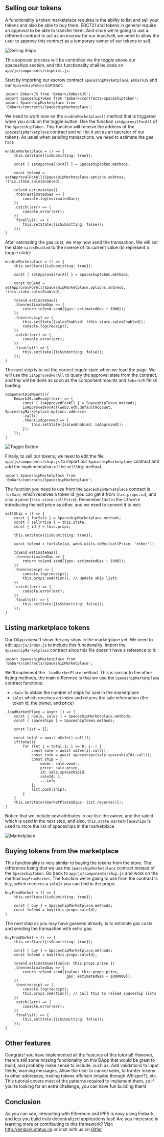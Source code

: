 ## Selling our tokens
A functionality a token marketplace requires is the ability to list and sell your tokens and also be able to buy them. ERC721 and tokens in general require an approval to be able to transfer them. And since we're going to use a different contract to act as an escrow for our buys/sell, we need to allow the user to approve this contract as a temporary owner of our tokens to sell.

![Selling Ships](https://raw.githubusercontent.com/status-im/status-dapp-workshop-mexico/tutorial-series/tutorial/images/sellingShip.png)


This approval process will be controlled via the toggle above our spaceships section, and this functionality shall be code on `app/js/components/shipList.js`.

Start by importing our escrow contract `SpaceshipMarketplace`, `EmbarkJS` and our `SpaceshipToken` contract:

```
import EmbarkJS from 'Embark/EmbarkJS';
import SpaceshipToken from 'Embark/contracts/SpaceshipToken';
import SpaceshipMarketplace from 'Embark/contracts/SpaceshipMarketplace';
```

We need to work now on the `enableMarketplace()` method that is triggered when you click on the toggle button. Use the function `setApprovalForAll` of the `SpaceshipToken`. This function will receive the address of the `SpaceshipMarketplace` contract and will let it act as an operator of our tokens. As usual when sending transactions, we need to estimate the gas first:

```
enableMarketplace = () => {
    this.setState({isSubmitting: true});

    const { setApprovalForAll } = SpaceshipToken.methods;

    const toSend = setApprovalForAll(SpaceshipMarketplace.options.address, !this.state.salesEnabled);

    toSend.estimateGas()
    .then(estimatedGas => {
        console.log(estimatedGas);
    })
    .catch((err) => {
        console.error(err);       
    })
    .finally(() => {
        this.setState({isSubmitting: false});
    });
}
```

After estimating the gas cost, we may now send the transaction. We will set the state `salesEnabled` to the inverse of its current value (to represent a toggle click):

```
enableMarketplace = () => {
    this.setState({isSubmitting: true});

    const { setApprovalForAll } = SpaceshipToken.methods;

    const toSend = setApprovalForAll(SpaceshipMarketplace.options.address, !this.state.salesEnabled);

    toSend.estimateGas()
    .then(estimatedGas => {
        return toSend.send({gas: estimatedGas + 1000});
    })
    .then(receipt => {
        this.setState({salesEnabled: !this.state.salesEnabled});
        console.log(receipt);
    })
    .catch((err) => {
        console.error(err);       
    })
    .finally(() => {
        this.setState({isSubmitting: false});
    });
}
```

The next step is to set the correct toggle state when we load the page. We will use the `isApprovedForAll` to query the approval state from the contract, and this will be done as soon as the component mounts and `EmbarkJS` finish loading:

```
componentDidMount(){
    EmbarkJS.onReady((err) => {
        const { isApprovedForAll } = SpaceshipToken.methods;
        isApprovedForAll(web3.eth.defaultAccount, SpaceshipMarketplace.options.address)
        .call()
        .then(isApproved => {
            this.setState({salesEnabled: isApproved});
        });
    });
}
```

![Toggle Button](https://raw.githubusercontent.com/status-im/status-dapp-workshop-mexico/tutorial-series/tutorial/images/toggle.png)


Finally, to sell our tokens, we need to edit the file `app/js/components/ship.js` to import our `SpaceshipMarketplace` contract and add the implementation of the `sellShip` method.

```
import SpaceshipMarketplace from 'Embark/contracts/SpaceshipMarketplace';
```

The function you need to use from the `SpaceshipMarketplace` contract is `forSale`, which receives a token id (you can get it from `this.props.id`), and also a price (`this.state.sellPrice`). Remember that in the UI we're introducing the sell price as ether, and we need to convert it to wei:

```
sellShip = () => {
    const { forSale } = SpaceshipMarketplace.methods;
    const { sellPrice } = this.state;
    const { id } = this.props;

    this.setState({isSubmitting: true});

    const toSend = forSale(id, web3.utils.toWei(sellPrice, 'ether'))

    toSend.estimateGas()
    .then(estimatedGas => {
        return toSend.send({gas: estimatedGas + 1000});
    })
    .then(receipt => {
        console.log(receipt);
        this.props.onAction(); // Update ship lists
    })
    .catch((err) => {
        console.error(err);
    })
    .finally(() => {
        this.setState({isSubmitting: false});
    });
}
```

## Listing marketplace tokens

Our DApp doesn't show the any ships in the marketplace yet. We need to edit `app/js/index.js` to include this functionality. Import the `SpaceshipMarketplace` contract since this file doesn't have a reference to it:

```
import SpaceshipMarketplace from 'Embark/contracts/SpaceshipMarketplace';
```

We'll implement the `_loadMarketPlace` method. This is similar to the other listing methods, the main difference is that we use the `SpaceshipMarketplace` contract functions:

- `nSale` to obtain the number of ships for sale in the marketplace
- `sales` which receives an index and returns the sale information (the token id, the owner, and price)

```
_loadMarketPlace = async () => {
    const { nSale, sales } = SpaceshipMarketplace.methods;
    const { spaceships } = SpaceshipToken.methods;

    const list = [];

    const total = await nSale().call();
    if(total){
        for (let i = total-1; i >= 0; i--) {
            const sale = await sales(i).call();
            const info = await spaceships(sale.spaceshipId).call();
            const ship = {
                owner: sale.owner,
                price: sale.price,
                id: sale.spaceshipId,
                saleId: i,
                ...info
            };
            list.push(ship);
        }
    }
    this.setState({marketPlaceShips: list.reverse()});
}
```

Notice that we include new attributes in our list: the owner, and the saleId which is used in the next step, and also, `this.state.marketPlaceShips` is used to store the list of spaceships in the marketplace

![Marketplace](https://raw.githubusercontent.com/status-im/status-dapp-workshop-mexico/tutorial-series/tutorial/images/marketplace.png)

## Buying tokens from the marketplace
This functionality is very similar to buying the tokens from the store.
The difference being that we use the `SpaceshipMarketplace` contract instead of the `SpaceshipToken`. Go back to `app/js/components/ship.js` and work on the method `buyFromMarket`. The function we're going to use from the contract is `buy`, which receives a `saleId` you can find in the props:

```
buyFromMarket = () => {
    this.setState({isSubmitting: true});

    const { buy } = SpaceshipMarketplace.methods;
    const toSend = buy(this.props.saleId);
}
```

The next step as you may have guessed already, is to estimate gas costs and sending the transaction with extra gas: 

```
buyFromMarket = () => {
    this.setState({isSubmitting: true});

    const { buy } = SpaceshipMarketplace.methods;
    const toSend = buy(this.props.saleId);

    toSend.estimateGas({value: this.props.price })
    .then(estimatedGas => {
        return toSend.send({value: this.props.price,
                            gas: estimatedGas + 1000000});
    })
    .then(receipt => {
        console.log(receipt);
        this.props.onAction(); // Call this to reload spaceship lists
    })
    .catch((err) => {
        console.error(err);
    })
    .finally(() => {
        this.setState({isSubmitting: false});
    });
}
```

## Other features
Congrats! you have implemented all the features of this tutorial! However, there's still some missing functionality on this DApp that would be great to build, and probably make sense to include, such as: Add validations to input fields, warning messages, Allow the user to cancel sales, to tranfer tokens to other addresses, trading tokens offchain (maybe through Whisper?), etc. This tutorial covers most of the patterns required to implement them, so if you're looking for an extra challenge, you can have fun building them!

## Conclusion

As you can see, interacting with Ethereum and IPFS is easy using Embark, and lets you build truly decentralized applications fast! Are you interested in learning more or contributing to this framework? Visit http://embark.status.im or chat with us on [Gitter](https://embark.status.im/chat/)
